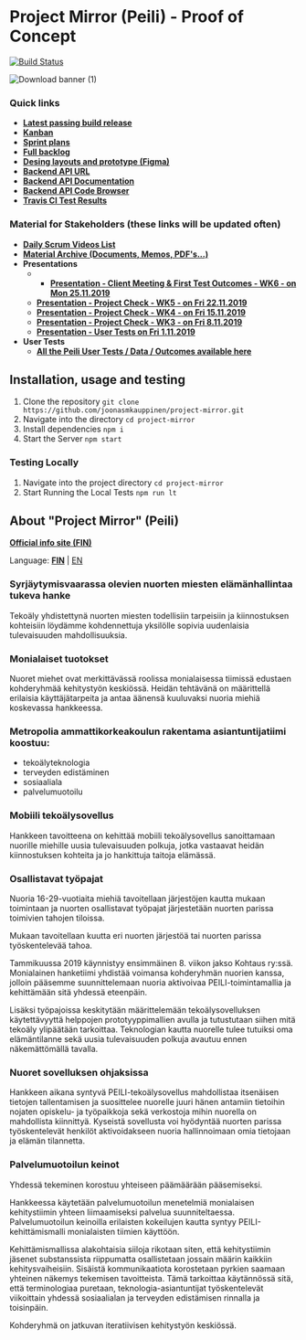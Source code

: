 # Project Mirror (Peili) - Proof of Concept
[![Build Status](https://travis-ci.com/joonasmkauppinen/project-mirror.svg?branch=master)](https://travis-ci.com/joonasmkauppinen/project-mirror)

![Download banner (1)](https://user-images.githubusercontent.com/28673805/67844721-f2006b00-fb06-11e9-8715-e4d96de62fdf.png)

### Quick links
* [**Latest passing build release**](http://joonasmkauppinen.github.io/project-mirror/)
* [**Kanban**](https://github.com/joonasmkauppinen/project-mirror/projects/1?fullscreen=true)
* [**Sprint plans**](https://github.com/joonasmkauppinen/project-mirror/milestones?direction=asc&sort=due_date&state=open)
* [**Full backlog**](https://github.com/joonasmkauppinen/project-mirror/issues?utf8=%E2%9C%93&q=is%3Aissue)
* [**Desing layouts and prototype (Figma)**](https://www.figma.com/file/MfmasR2qDWN0bSQJATZWQl/Project-Mirror?node-id=0%3A1)
* [**Backend API URL**](http://tucloud.fi/metropolia/peiliapi/)
* [**Backend API Documentation**](http://tucloud.fi/metropolia/peiliapi/apidoc)
* [**Backend API Code Browser**](http://tucloud.fi/metropolia/peiliapi/backend-code-browser.php)
* [**Travis CI Test Results**](https://travis-ci.com/joonasmkauppinen/project-mirror/)

### Material for Stakeholders (these links will be updated often)
* [**Daily Scrum Videos List**](https://docs.google.com/document/d/1__l_ZxOBLQp5N3cHHhmThdeDdoR4ktiGyK_YlXbLWb0)
* [**Material Archive (Documents, Memos, PDF's...)**](https://docs.google.com/document/d/1XZDfn1oCtyAoLhLWbhw6wWXXDRgUCIxYqWpPYfCemtE)
* **Presentations**
  * * [**Presentation - Client Meeting & First Test Outcomes - WK6 - on Mon 25.11.2019**](https://docs.google.com/presentation/d/1-7thAgAT71AtbU20JUNmLxdOTQRNz9DdHdm6St20SQY)
  * [**Presentation - Project Check - WK5 - on Fri 22.11.2019**](https://docs.google.com/presentation/d/10qJk6J2UMkelV0zwKXfANgFEViHc8XmD4J9rjWqAzm0)
  * [**Presentation - Project Check - WK4 - on Fri 15.11.2019**](https://docs.google.com/presentation/d/1LPR6yWBT9_1xdeXMbgRW2wfukDsYo7PUACB6dZO0qZ8)
  * [**Presentation - Project Check - WK3 - on Fri 8.11.2019**](https://docs.google.com/presentation/d/1LnCsnt041IVIhThSBYZj5u7qYYKN7-bmvVbKjN_Zr4Y)
  * [**Presentation - User Tests on Fri 1.11.2019**](https://docs.google.com/presentation/d/1a22N5Imhh6QRWMUUDyCNE6YRqVG8aO3caJ2yJ8sUSXo) 
* **User Tests**
  * [**All the Peili User Tests / Data / Outcomes available here**](https://docs.google.com/document/d/1s8uSS-ew1f7u85WMLswvNfq8Mi2qwL-41bjSjrVSmGk)
  
## Installation, usage and testing

1. Clone the repository ```git clone https://github.com/joonasmkauppinen/project-mirror.git```
2. Navigate into the directory ```cd project-mirror```
3. Install dependencies ```npm i```
4. Start the Server ```npm start```

### Testing Locally

1. Navigate into the project directory ```cd project-mirror```
2. Start Running the Local Tests ```npm run lt```

## About "Project Mirror" (Peili)

[**Official info site (FIN)**](https://www.metropolia.fi/tutkimus-kehittaminen-ja-innovaatiot/hankkeet/peili-loydavahvuutesi/)

Language: [**FIN**](https://github.com/joonasmkauppinen/project-mirror#about-project-mirror-peili) | [EN](https://github.com/joonasmkauppinen/project-mirror/blob/master/README-en.md#about-project-mirror-peili)

### Syrjäytymisvaarassa olevien nuorten miesten elämänhallintaa tukeva hanke

Tekoäly yhdistettynä nuorten miesten todellisiin tarpeisiin ja kiinnostuksen kohteisiin löydämme kohdennettuja yksilölle sopivia uudenlaisia tulevaisuuden mahdollisuuksia.

### Monialaiset tuotokset

Nuoret miehet ovat merkittävässä roolissa monialaisessa tiimissä edustaen kohderyhmää kehitystyön keskiössä. Heidän tehtävänä on määrittellä erilaisia käyttäjätarpeita ja antaa äänensä kuuluvaksi nuoria miehiä koskevassa hankkeessa.

### Metropolia ammattikorkeakoulun rakentama asiantuntijatiimi koostuu:

- tekoälyteknologia
- terveyden edistäminen
- sosiaaliala
- palvelumuotoilu

### Mobiili tekoälysovellus

Hankkeen tavoitteena on kehittää mobiili tekoälysovellus sanoittamaan nuorille miehille uusia tulevaisuuden polkuja, jotka vastaavat heidän kiinnostuksen kohteita ja jo hankittuja taitoja elämässä.

### Osallistavat työpajat

Nuoria 16-29-vuotiaita miehiä tavoitellaan järjestöjen kautta mukaan toimintaan ja nuorten osallistavat työpajat järjestetään nuorten parissa toimivien tahojen tiloissa.

Mukaan tavoitellaan kuutta eri nuorten järjestöä tai nuorten parissa työskentelevää tahoa.

Tammikuussa 2019 käynnistyy ensimmäinen 8. viikon jakso Kohtaus ry:ssä. Monialainen hanketiimi yhdistää voimansa kohderyhmän nuorien kanssa, jolloin pääsemme suunnittelemaan nuoria aktivoivaa PEILI-toimintamallia ja kehittämään sitä yhdessä eteenpäin.

Lisäksi työpajoissa keskitytään määrittelemään tekoälysovelluksen käytettävyyttä helppojen prototyyppimallien avulla ja tutustutaan siihen mitä tekoäly ylipäätään tarkoittaa. Teknologian kautta nuorelle tulee tutuiksi oma elämäntilanne sekä uusia tulevaisuuden polkuja avautuu ennen näkemättömällä tavalla.

### Nuoret sovelluksen ohjaksissa

Hankkeen aikana syntyvä PEILI-tekoälysovellus mahdollistaa itsenäisen tietojen tallentamisen ja suosittelee nuorelle juuri hänen antamiin tietoihin nojaten opiskelu- ja työpaikkoja sekä verkostoja mihin nuorella on mahdollista kiinnittyä. Kyseistä sovellusta voi hyödyntää nuorten parissa työskentelevät henkilöt aktivoidakseen nuoria hallinnoimaan omia tietojaan ja elämän tilannetta.

### Palvelumuotoilun keinot

Yhdessä tekeminen korostuu yhteiseen päämäärään pääsemiseksi. 

Hankkeessa käytetään palvelumuotoilun menetelmiä monialaisen kehitystiimin yhteen liimaamiseksi palvelua suunniteltaessa. Palvelumuotoilun keinoilla erilaisten kokeilujen kautta syntyy PEILI-kehittämismalli monialaisten tiimien käyttöön.

Kehittämismallissa alakohtaisia siiloja rikotaan siten, että kehitystiimin jäsenet substanssista riippumatta osallistetaan jossain määrin kaikkiin kehitysvaiheisiin. Sisäistä kommunikaatiota korostetaan pyrkien saamaan yhteinen näkemys tekemisen tavoitteista. Tämä tarkoittaa käytännössä sitä, että terminologiaa puretaan, teknologia-asiantuntijat työskentelevät viikoittain yhdessä sosiaalialan ja terveyden edistämisen rinnalla ja toisinpäin.

Kohderyhmä on jatkuvan iteratiivisen kehitystyön keskiössä.
